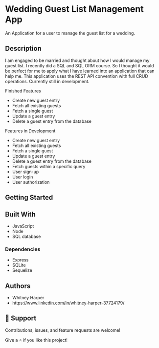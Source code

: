 # Wedding Guest List Management App

An Application for a user to manage the guest list for a wedding.

## Description

I am engaged to be married and thought about how I would manage my guest list. I recently did a SQL and SQL ORM course. So I thought it would be perfect for me to apply what I have learned into an application that can help me. This application uses the REST API convention with full CRUD operations. Currently still in development. 

Finished Features

* Create new guest entry
* Fetch all existing guests
* Fetch a single guest
* Update a guest entry
* Delete a guest entry from the database
 
Features in Development 

* Create new guest entry
* Fetch all existing guests
* Fetch a single guest
* Update a guest entry
* Delete a guest entry from the database
* Fetch guests within a specific query
* User sign-up
* User login
* User authorization 

## Getting Started

## Built With

- JavaScript
- Node
- SQL database


### Dependencies

* Express
* SQLite 
* Sequelize

## Authors

* Whitney Harper  
* https://www.linkedin.com/in/whitney-harper-37724179/

## 🤝 Support

Contributions, issues, and feature requests are welcome!

Give a ⭐️ if you like this project!

